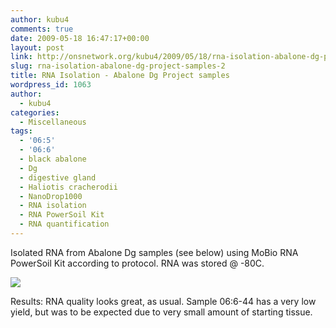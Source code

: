 ```yaml
---
author: kubu4
comments: true
date: 2009-05-18 16:47:17+00:00
layout: post
link: http://onsnetwork.org/kubu4/2009/05/18/rna-isolation-abalone-dg-project-samples-2/
slug: rna-isolation-abalone-dg-project-samples-2
title: RNA Isolation - Abalone Dg Project samples
wordpress_id: 1063
author:
  - kubu4
categories:
  - Miscellaneous
tags:
  - '06:5'
  - '06:6'
  - black abalone
  - Dg
  - digestive gland
  - Haliotis cracherodii
  - NanoDrop1000
  - RNA isolation
  - RNA PowerSoil Kit
  - RNA quantification
---
```


Isolated RNA from Abalone Dg samples (see below) using MoBio RNA PowerSoil Kit according to protocol. RNA was stored @ -80C.

![](http://eagle.fish.washington.edu/Arabidopsis/RNA%20Spec%20Readings/20090519%20RNA%20SJW-01.bmp)

Results: RNA quality looks great, as usual. Sample 06:6-44 has a very low yield, but was to be expected due to very small amount of starting tissue.

